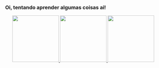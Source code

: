 <!-- <img align="center" alt="benccalcyxzfi-msqlserver"  src="https://komarev.com/ghpvc/?username=lucasgfbatista&style=flat-square"> -->
### Oi, tentando aprender algumas coisas ai!

<div align="center">
  <a href="https://github.com/lucasgfbatista">
  <img height="150em" src="https://github-readme-stats.vercel.app/api?username=lucasgfbatista&show_icons=true&theme=react&include_all_commits=true&count_private=true"/>
  <img height="150em" src="https://github-readme-streak-stats.herokuapp.com/?user=lucasgfbatista&theme=react">  
  <img height="150em" src="https://github-readme-stats.vercel.app/api/top-langs/?username=lucasgfbatista&layout=fullt&langs_count=7&theme=react"/>
   
</div>

  
<!--
**LucasGFBatista/LucasGFBatista** is a ✨ _special_ ✨ repository because its `README.md` (this file) appears on your GitHub profile.

Here are some ideas to get you started:

- 🔭 I’m currently working on ...
- 🌱 I’m currently learning ...
- 👯 I’m looking to collaborate on ...
- 🤔 I’m looking for help with ...
- 💬 Ask me about ...
- 📫 How to reach me: ...
- 😄 Pronouns: ...
- ⚡ Fun fact: ...
-->
